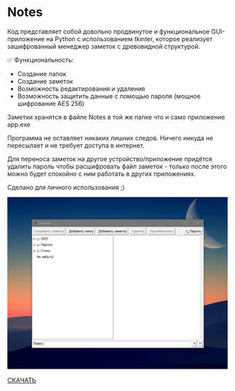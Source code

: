 # Notes
Код представляет собой довольно продвинутое и функциональное GUI-приложение на Python с использованием tkinter, которое реализует зашифрованный менеджер заметок с древовидной структурой.


✅  Функциональность:
- Создание папок
- Создание заметок
- Возможность редактирования и удаления
- Возможность защитить данные с помощью пароля (мощное шифрование AES 256)

Заметки хранятся в файле Notes в той же папке что и само приложение app.exe

Программа не оставляет никаких лишних следов. Ничего никуда не пересылает и не требует доступа в интернет.

Для переноса заметок на другое устройство/приложение придётся удалить пароль чтобы расшифровать файл заметок - только после этого можно будет спокойно с ним работать в других приложениях. 

Сделано для личного использования ;)

![alt text](Screenshot2.png) 
        
[СКАЧАТЬ](https://github.com/ajdishnik/Notes/raw/refs/heads/main/app.exe)
